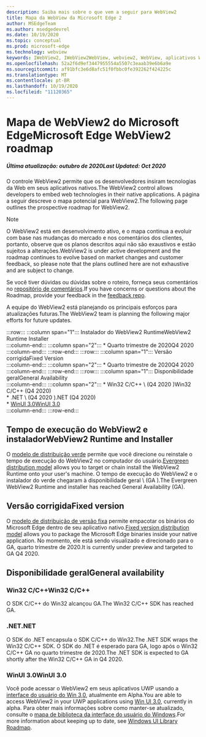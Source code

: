 ```yaml
---
description: Saiba mais sobre o que vem a seguir para WebView2
title: Mapa da WebView da Microsoft Edge 2
author: MSEdgeTeam
ms.author: msedgedevrel
ms.date: 10/19/2020
ms.topic: conceptual
ms.prod: microsoft-edge
ms.technology: webview
keywords: IWebView2, IWebView2WebView, webview2, WebView, aplicativos Win32, Win32, Edge, ICoreWebView2, ICoreWebView2Host, controle do navegador, HTML Edge
ms.openlocfilehash: 52a2f6d9ef3447955554a5507c3eaab39e6b6a9e
ms.sourcegitcommit: af91bfc3e6d8afc51f0fbbc0fe392262f424225c
ms.translationtype: MT
ms.contentlocale: pt-BR
ms.lasthandoff: 10/19/2020
ms.locfileid: "11120365"
---
```

# <span data-ttu-id="4a2bd-104">Mapa de WebView2 do Microsoft Edge</span><span class="sxs-lookup"><span data-stu-id="4a2bd-104">Microsoft Edge WebView2 roadmap</span></span>  

##### <span data-ttu-id="4a2bd-105">Última atualização: outubro de 2020</span><span class="sxs-lookup"><span data-stu-id="4a2bd-105">Last Updated: Oct 2020</span></span>  

<span data-ttu-id="4a2bd-106">O controle WebView2 permite que os desenvolvedores insiram tecnologias da Web em seus aplicativos nativos.</span><span class="sxs-lookup"><span data-stu-id="4a2bd-106">The WebView2 control allows developers to embed web technologies in their native applications.</span></span>  <span data-ttu-id="4a2bd-107">A página a seguir descreve o mapa potencial para WebView2.</span><span class="sxs-lookup"><span data-stu-id="4a2bd-107">The following page outlines the prospective roadmap for WebView2.</span></span>  

> [!NOTE]
> <span data-ttu-id="4a2bd-108">O WebView2 está em desenvolvimento ativo, e o mapa continua a evoluir com base nas mudanças do mercado e nos comentários dos clientes, portanto, observe que os planos descritos aqui não são exaustivos e estão sujeitos a alterações.</span><span class="sxs-lookup"><span data-stu-id="4a2bd-108">WebView2 is under active development and the roadmap continues to evolve based on market changes and customer feedback, so please note that the plans outlined here are not exhaustive and are subject to change.</span></span>  

<span data-ttu-id="4a2bd-109">Se você tiver dúvidas ou dúvidas sobre o roteiro, forneça seus comentários no [repositório de comentários][GithubMicrosoftedgeWebviewfeedbackMain].</span><span class="sxs-lookup"><span data-stu-id="4a2bd-109">If you have concerns or questions about the Roadmap, provide your feedback in the [feedback repo][GithubMicrosoftedgeWebviewfeedbackMain].</span></span>  

<span data-ttu-id="4a2bd-110">A equipe do WebView2 está planejando os principais esforços para atualizações futuras.</span><span class="sxs-lookup"><span data-stu-id="4a2bd-110">The WebView2 team is planning the following major efforts for future updates.</span></span>  

:::row:::
   :::column span="1":::
      <span data-ttu-id="4a2bd-111">Instalador do WebView2 Runtime</span><span class="sxs-lookup"><span data-stu-id="4a2bd-111">WebView2 Runtime Installer</span></span>  
   :::column-end:::
   :::column span="2":::
      *   <span data-ttu-id="4a2bd-112">Quarto trimestre de 2020</span><span class="sxs-lookup"><span data-stu-id="4a2bd-112">Q4 2020</span></span>
   :::column-end:::
:::row-end:::
:::row:::
   :::column span="1":::
      <span data-ttu-id="4a2bd-113">Versão corrigida</span><span class="sxs-lookup"><span data-stu-id="4a2bd-113">Fixed Version</span></span>  
   :::column-end:::
   :::column span="2":::
      *   <span data-ttu-id="4a2bd-114">Quarto trimestre de 2020</span><span class="sxs-lookup"><span data-stu-id="4a2bd-114">Q4 2020</span></span>  
   :::column-end:::
:::row-end:::
:::row:::
   :::column span="1":::
      <span data-ttu-id="4a2bd-115">Disponibilidade geral</span><span class="sxs-lookup"><span data-stu-id="4a2bd-115">General Availability</span></span>  
   :::column-end:::
   :::column span="2":::
      *   <span data-ttu-id="4a2bd-116">Win32 C/C++ \ (Q4 2020 \)</span><span class="sxs-lookup"><span data-stu-id="4a2bd-116">Win32 C/C++ \(Q4 2020\)</span></span>  
      *   <span data-ttu-id="4a2bd-117">.NET \ (Q4 2020 \)</span><span class="sxs-lookup"><span data-stu-id="4a2bd-117">.NET \(Q4 2020\)</span></span>  
      *   [<span data-ttu-id="4a2bd-118">WinUI 3.0</span><span class="sxs-lookup"><span data-stu-id="4a2bd-118">WinUI 3.0</span></span>][GithubMicrosoftUiXamlRoadmap]  
   :::column-end:::
:::row-end:::  

## <span data-ttu-id="4a2bd-119">Tempo de execução do WebView2 e instalador</span><span class="sxs-lookup"><span data-stu-id="4a2bd-119">WebView2 Runtime and Installer</span></span>  

<span data-ttu-id="4a2bd-120">O [modelo de distribuição verde][ConceptDistributionEvergreenModel] permite que você direcione ou reinstale o tempo de execução do WebView2 no computador do usuário.</span><span class="sxs-lookup"><span data-stu-id="4a2bd-120">[Evergreen distribution model][ConceptDistributionEvergreenModel] allows you to target or chain install the WebView2 Runtime onto your user's machine.</span></span>  <span data-ttu-id="4a2bd-121">O tempo de execução do WebView2 e o instalador do verde chegaram à disponibilidade geral \ (GA \).</span><span class="sxs-lookup"><span data-stu-id="4a2bd-121">The Evergreen WebView2 Runtime and installer has reached General Availability \(GA\).</span></span>  

## <span data-ttu-id="4a2bd-122">Versão corrigida</span><span class="sxs-lookup"><span data-stu-id="4a2bd-122">Fixed version</span></span>  

<span data-ttu-id="4a2bd-123">O [modelo de distribuição de versão fixa][ConceptsDistributionFixedVersionModel] permite empacotar os binários do Microsoft Edge dentro de seu aplicativo nativo.</span><span class="sxs-lookup"><span data-stu-id="4a2bd-123">[Fixed version distribution model][ConceptsDistributionFixedVersionModel] allows you to package the Microsoft Edge binaries inside your native application.</span></span>  <span data-ttu-id="4a2bd-124">No momento, ele está sendo visualizado e direcionado para o GA, quarto trimestre de 2020.</span><span class="sxs-lookup"><span data-stu-id="4a2bd-124">It is currently under preview and targeted to GA Q4 2020.</span></span>  

## <span data-ttu-id="4a2bd-125">Disponibilidade geral</span><span class="sxs-lookup"><span data-stu-id="4a2bd-125">General availability</span></span>  

### <span data-ttu-id="4a2bd-126">Win32 C/C++</span><span class="sxs-lookup"><span data-stu-id="4a2bd-126">Win32 C/C++</span></span>  

<span data-ttu-id="4a2bd-127">O SDK C/C++ do Win32 alcançou GA.</span><span class="sxs-lookup"><span data-stu-id="4a2bd-127">The Win32 C/C++ SDK has reached GA.</span></span>  

### <span data-ttu-id="4a2bd-128">.NET</span><span class="sxs-lookup"><span data-stu-id="4a2bd-128">.NET</span></span>  

<span data-ttu-id="4a2bd-129">O SDK do .NET encapsula o SDK C/C++ do Win32.</span><span class="sxs-lookup"><span data-stu-id="4a2bd-129">The .NET SDK wraps the Win32 C/C++ SDK.</span></span>  <span data-ttu-id="4a2bd-130">O SDK do .NET é esperado para GA, logo após o Win32 C/C++ GA no quarto trimestre de 2020.</span><span class="sxs-lookup"><span data-stu-id="4a2bd-130">The .NET SDK is expected to GA shortly after the Win32 C/C++ GA in Q4 2020.</span></span>  

### <span data-ttu-id="4a2bd-131">WinUI 3.0</span><span class="sxs-lookup"><span data-stu-id="4a2bd-131">WinUI 3.0</span></span>  

<span data-ttu-id="4a2bd-132">Você pode acessar o WebView2 em seus aplicativos UWP usando a [interface do usuário do Win 3,0][UwpToolkitsWinui3Index], atualmente em Alpha.</span><span class="sxs-lookup"><span data-stu-id="4a2bd-132">You are able to access WebView2 in your UWP applications using [Win UI 3.0][UwpToolkitsWinui3Index], currently in alpha.</span></span>  <span data-ttu-id="4a2bd-133">Para obter mais informações sobre como manter-se atualizado, consulte o [mapa de biblioteca da interface do usuário do Windows][GithubMicrosoftUiXamlRoadmap].</span><span class="sxs-lookup"><span data-stu-id="4a2bd-133">For more information about keeping up to date, see [Windows UI Library Roadmap][GithubMicrosoftUiXamlRoadmap].</span></span>  

<!-- links -->  

[ConceptDistributionEvergreenModel]: ./concepts/distribution.md#evergreen-distribution-mode "Modelo de distribuição verde-distribuição de aplicativos usando o WebView2 | Documentos da Microsoft"  
[ConceptsDistributionFixedVersionModel]: ./concepts/distribution.md#fixed-version-distribution-mode "Modelo de distribuição de versão fixa-distribuição de aplicativos usando o WebView2 | Documentos da Microsoft"  

[UwpToolkitsWinui3Index]: /uwp/toolkits/winui3/index "Windows UI library 3,0 Preview 1 (2020 de maio) | Documentos da Microsoft"  

[GithubMicrosoftedgeWebviewfeedbackMain]: https://github.com/MicrosoftEdge/WebViewFeedback "Feedback da WebView-MicrosoftEdge/WebViewFeedback | GitHub"  

[GithubMicrosoftUiXamlRoadmap]: https://github.com/microsoft/microsoft-ui-xaml/blob/master/docs/roadmap.md "Mapa da Windows UI library-Microsoft/Microsoft-UI-XAML | GitHub"  
